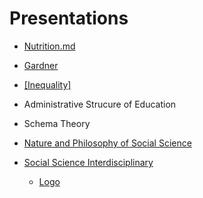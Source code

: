 # Presentations

- [Nutrition.md](Nutrition.md)
- [Gardner](Gardner.md)
- [[Inequality]](RA.md)
- Administrative Strucure of Education
- Schema Theory

- [Nature and Philosophy of Social Science](nature.md)
- [Social Science Interdisciplinary](Sociale.md)
    - [Logo](Social.html)

